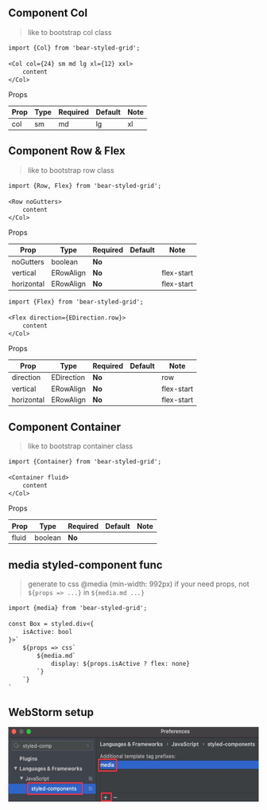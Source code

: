 
## Component Col
> like to bootstrap col class
```tsx
import {Col} from 'bear-styled-grid';

<Col col={24} sm md lg xl={12} xxl>
    content
</Col>

```
Props

| Prop                   | Type                | Required | Default       | Note                                                                                                                                                                                                         |
| ---------------------- | ------------------- | -------- | ------------- | ------------------------------------------------------------------------------------------------------------------------------------------------------------------------------------------------------------ |
| col|sm|md|lg|xl|xxl    | ECol|number|true    | **No**  |               |                                                                                                                                                             |

## Component Row & Flex
> like to bootstrap row class
```tsx
import {Row, Flex} from 'bear-styled-grid';

<Row noGutters>
    content
</Col>
```
Props

| Prop                   | Type                | Required | Default       | Note                                                                                                                                                                                                         |
| ---------------------- | ------------------- | -------- | ------------- | ------------------------------------------------------------------------------------------------------------------------------------------------------------------------------------------------------------ |
| noGutters              | boolean             | **No**   |               |                                                                                                                                                             |
| vertical               | ERowAlign           | **No**   |               |flex-start|center|flex-end                                                                                                          |                           
| horizontal             | ERowAlign           | **No**   |               |flex-start|center|flex-end                                                                                                        |

```tsx
import {Flex} from 'bear-styled-grid';

<Flex direction={EDirection.row}>
    content
</Col>
```
Props

| Prop                   | Type                | Required | Default       | Note                                                                                                                                                                                                         |
| ---------------------- | ------------------- | -------- | ------------- | ------------------------------------------------------------------------------------------------------------------------------------------------------------------------------------------------------------ |
| direction              | EDirection          | **No**   |                |row|column                                                                                                                                                     |
| vertical               | ERowAlign           | **No**   |                |flex-start|center|flex-end                                                                                                                                   |
| horizontal             | ERowAlign           | **No**   |                |flex-start|center|flex-end                                                                                                                                                  |


## Component Container
> like to bootstrap container class
```tsx
import {Container} from 'bear-styled-grid';

<Container fluid>
    content
</Col>

```
Props

| Prop                   | Type                | Required | Default       | Note                                                                                                                                                                                                         |
| ---------------------- | ------------------- | -------- | ------------- | ------------------------------------------------------------------------------------------------------------------------------------------------------------------------------------------------------------ |
| fluid                  | boolean             | **No**   |                |                                                                                                                                                             |

## media styled-component func
> generate to css @media (min-width: 992px)
> if your need props, not `${props => ...}` in `${media.md ...}` 

```tsx
import {media} from 'bear-styled-grid';

const Box = styled.div<{
    isActive: bool
}>`
    ${props => css`
        ${media.md`
            display: ${props.isActive ? flex: none}
        `}
    `}
`
```


## WebStorm setup

<img src="./docs/assets/setting-media.jpg" height="150"/>

